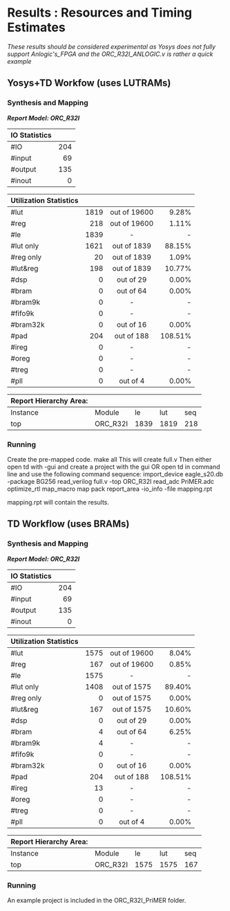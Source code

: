 # Results : Resources and Timing Estimates
_These results should be considered experimental as Yosys does not fully support Anlogic's_FPGA and the ORC_R32I_ANLOGIC.v is rather a quick example_

## Yosys+TD Workfow (uses LUTRAMs)
### Synthesis and Mapping

***Report Model: ORC_R32I***

| IO Statistics |           |
| :------------ | --------: |
| #IO           |       204 |
|   #input      |        69 |
|   #output     |       135 |
|   #inout      |         0 |


|Utilization Statistics|     |                  |       |
| :------------------ | ---: | :--------------: | ----: |
| #lut                | 1819 |   out of  19600  |  9.28%|
| #reg                |  218 |   out of  19600  |  1.11%|
| #le                 | 1839 |          -       |     - |
|   #lut only         | 1621 |   out of   1839  | 88.15%|
|   #reg only         |   20 |   out of   1839  |  1.09%|
|   #lut&reg          |  198 |   out of   1839  | 10.77%|
| #dsp                |    0 |   out of     29  |  0.00%|
| #bram               |    0 |   out of     64  |  0.00%|
|   #bram9k           |    0 |        -         |  -    |
|   #fifo9k           |    0 |        -         |   -   |
| #bram32k            |    0 |   out of     16  |  0.00%|
| #pad                |  204 |   out of    188  |108.51%|
|   #ireg             |    0 |        -         |   -   |
|   #oreg             |    0 |        -         |   -   |
|   #treg             |    0 |        -         |   -   |
| #pll                |    0 |   out of      4  |  0.00%|

               

|Report Hierarchy Area: |  | | | |
:-------- | :-------- | :---- |:------| :---- |
| Instance | Module   | le    | lut   | seq   |
| top      | ORC_R32I | 1839  | 1819  | 218   |


### Running

Create the pre-mapped code.
    make all
This will create full.v
Then either open td with -gui and create a project with the gui OR open td in command line and use the following command sequence:
    import_device eagle_s20.db -package BG256
    read_verilog full.v -top ORC_R32I
    read_adc PriMER.adc
    optimize_rtl
    map_macro
    map
    pack
    report_area -io_info -file mapping.rpt 

mapping.rpt will contain the results.

## TD Workflow (uses BRAMs)

### Synthesis and Mapping

***Report Model: ORC_R32I***

| IO Statistics |           |
| :------------ | --------: |
| #IO           |       204 |
|   #input      |        69 |
|   #output     |       135 |
|   #inout      |         0 |


|Utilization Statistics|     |                  |       |
| :------------------ | ---: | :--------------: | ----: |
| #lut                | 1575 |   out of  19600  | 8.04% |
| #reg                |  167 |   out of  19600  | 0.85% |
| #le                 | 1575 |        -         |  -    |
|   #lut only         | 1408 |   out of   1575  | 89.40% |
|   #reg only         |    0 |   out of   1575  |  0.00% |
|   #lut&reg          |  167 |   out of   1575  | 10.60% |
| #dsp                |    0 |   out of     29  |  0.00% |
| #bram               |    4 |   out of     64  |  6.25% |
|   #bram9k           |    4 |        -         |  -    |
|   #fifo9k           |    0 |        -         |  -    |
| #bram32k            |    0 |   out of     16 |   0.00% |
| #pad                |  204 |   out of    188 | 108.51% |
|   #ireg             |   13 |        -         |  -    |
|   #oreg             |    0 |        -         |  -    |
|   #treg             |    0 |        -         |  -    |
| #pll                |    0 |   out of      4  |  0.00% |


| Report Hierarchy Area: |  | |      |      |
| :-------- | :------ | :---- |:-----| :--- |
| Instance  |Module   | le    | lut  | seq  |
| top       |ORC_R32I | 1575  | 1575 | 167  |


### Running

An example project is included in the ORC_R32I_PriMER folder.